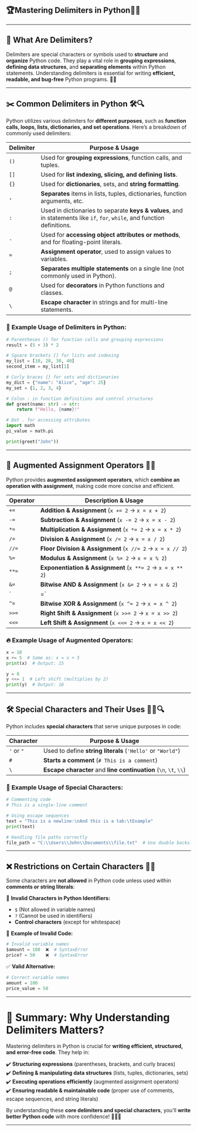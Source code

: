 
## 🏆**Mastering Delimiters in Python**🔢💡  
---
## 📌 **What Are Delimiters?**  

Delimiters are special characters or symbols used to **structure** and **organize** Python code. They play a vital role in **grouping expressions**, **defining data structures**, and **separating elements** within Python statements. Understanding delimiters is essential for writing **efficient, readable, and bug-free** Python programs. 🧠✨  

---

## ✂️ **Common Delimiters in Python** 🛠️🔍  

Python utilizes various delimiters for **different purposes**, such as **function calls, loops, lists, dictionaries, and set operations**. Here’s a breakdown of commonly used delimiters:  

| **Delimiter** | **Purpose & Usage** |
|-------------|------------------|
| `()`  | Used for **grouping expressions**, function calls, and tuples. |
| `[]`  | Used for **list indexing, slicing, and defining lists**. |
| `{}`  | Used for **dictionaries**, sets, and **string formatting**. |
| `,`   | **Separates** items in lists, tuples, dictionaries, function arguments, etc. |
| `:`   | Used in dictionaries to separate **keys & values**, and in statements like `if`, `for`, `while`, and function definitions. |
| `.`   | Used for **accessing object attributes or methods**, and for floating-point literals. |
| `=`   | **Assignment operator**, used to assign values to variables. |
| `;`   | **Separates multiple statements** on a single line (not commonly used in Python). |
| `@`   | Used for **decorators** in Python functions and classes. |
| `\`   | **Escape character** in strings and for multi-line statements. |

### 📌 **Example Usage of Delimiters in Python:**  

```python
# Parentheses () for function calls and grouping expressions
result = (5 + 3) * 2  

# Square brackets [] for lists and indexing
my_list = [10, 20, 30, 40]
second_item = my_list[1]  

# Curly braces {} for sets and dictionaries
my_dict = {"name": "Alice", "age": 25}  
my_set = {1, 2, 3, 4}  

# Colon : in function definitions and control structures
def greet(name: str) -> str:
    return f"Hello, {name}!"

# Dot . for accessing attributes
import math
pi_value = math.pi  

print(greet("John"))
```

---

## 🔄 **Augmented Assignment Operators** 🚀🔢  

Python provides **augmented assignment operators**, which **combine an operation with assignment**, making code more concise and efficient.  

| **Operator** | **Description & Usage** |
|-------------|------------------|
| `+=` | **Addition & Assignment** (`x += 2` → `x = x + 2`) |
| `-=` | **Subtraction & Assignment** (`x -= 2` → `x = x - 2`) |
| `*=` | **Multiplication & Assignment** (`x *= 2` → `x = x * 2`) |
| `/=` | **Division & Assignment** (`x /= 2` → `x = x / 2`) |
| `//=` | **Floor Division & Assignment** (`x //= 2` → `x = x // 2`) |
| `%=` | **Modulus & Assignment** (`x %= 2` → `x = x % 2`) |
| `**=` | **Exponentiation & Assignment** (`x **= 2` → `x = x ** 2`) |
| `&=` | **Bitwise AND & Assignment** (`x &= 2` → `x = x & 2`) |
| `|=` | **Bitwise OR & Assignment** (`x |= 2` → `x = x | 2`) |
| `^=` | **Bitwise XOR & Assignment** (`x ^= 2` → `x = x ^ 2`) |
| `>>=` | **Right Shift & Assignment** (`x >>= 2` → `x = x >> 2`) |
| `<<=` | **Left Shift & Assignment** (`x <<= 2` → `x = x << 2`) |

### 🔥 **Example Usage of Augmented Operators:**  

```python
x = 10
x += 5  # Same as: x = x + 5
print(x)  # Output: 15

y = 8
y <<= 1  # Left shift (multiplies by 2)
print(y)  # Output: 16
```

---

## 🛠 **Special Characters and Their Uses** 🧑‍💻🔍  

Python includes **special characters** that serve unique purposes in code:  

| **Character** | **Purpose & Usage** |
|-------------|------------------|
| `'` or `"` | Used to define **string literals** (`'Hello'` or `"World"`) |
| `#` | **Starts a comment** (`# This is a comment`) |
| `\` | **Escape character** and **line continuation** (`\n`, `\t`, `\\`) |

### 📌 **Example Usage of Special Characters:**  

```python
# Commenting code
# This is a single-line comment

# Using escape sequences
text = "This is a newline:\nAnd this is a tab:\tExample"
print(text)

# Handling file paths correctly
file_path = "C:\\Users\\John\\Documents\\file.txt"  # Use double backslashes
```

---

## ❌ **Restrictions on Certain Characters** 🚨🛑  

Some characters are **not allowed** in Python code unless used within **comments or string literals**:  

🔹 **Invalid Characters in Python Identifiers:**  
- `$` (Not allowed in variable names)  
- `?` (Cannot be used in identifiers)  
- **Control characters** (except for whitespace)  

🚫 **Example of Invalid Code:**  

```python
# Invalid variable names
$amount = 100  ❌  # SyntaxError
price? = 50    ❌  # SyntaxError
```

✅ **Valid Alternative:**  

```python
# Correct variable names
amount = 100  
price_value = 50  
```

---

# 🎯 **Summary: Why Understanding Delimiters Matters?**  

Mastering delimiters in Python is crucial for **writing efficient, structured, and error-free code**. They help in:  

✔️ **Structuring expressions** (parentheses, brackets, and curly braces)  
✔️ **Defining & manipulating data structures** (lists, tuples, dictionaries, sets)  
✔️ **Executing operations efficiently** (augmented assignment operators)  
✔️ **Ensuring readable & maintainable code** (proper use of comments, escape sequences, and string literals)  

By understanding these **core delimiters and special characters**, you’ll **write better Python code** with more confidence! 🚀🐍💡  

---
